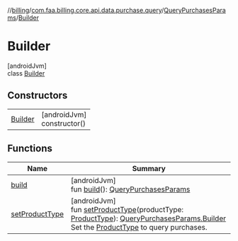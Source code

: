 //[billing](../../../../index.md)/[com.faa.billing.core.api.data.purchase.query](../../index.md)/[QueryPurchasesParams](../index.md)/[Builder](index.md)

# Builder

[androidJvm]\
class [Builder](index.md)

## Constructors

| | |
|---|---|
| [Builder](-builder.md) | [androidJvm]<br>constructor() |

## Functions

| Name | Summary |
|---|---|
| [build](build.md) | [androidJvm]<br>fun [build](build.md)(): [QueryPurchasesParams](../index.md) |
| [setProductType](set-product-type.md) | [androidJvm]<br>fun [setProductType](set-product-type.md)(productType: [ProductType](../../../com.faa.billing.core.api/-product-type/index.md)): [QueryPurchasesParams.Builder](index.md)<br>Set the [ProductType](../../../com.faa.billing.core.api/-product-type/index.md) to query purchases. |
